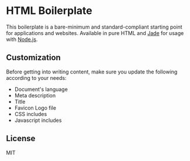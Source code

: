 # HTML Boilerplate

This boilerplate is a bare-minimum and standard-compliant starting point for applications and websites. Available in pure HTML and [Jade](http://jade-lang.com/) for usage with [Node.js](http://nodejs.org/).

## Customization

Before getting into writing content, make sure you update the following according to your needs:

* Document's language
* Meta description
* Title
* Favicon Logo file
* CSS includes
* Javascript includes

## License

MIT
